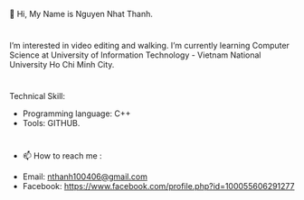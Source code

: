 👋 Hi, My Name is Nguyen Nhat Thanh.
#
  I’m interested in video editing and walking.
  I’m currently learning Computer Science at University of Information Technology - Vietnam National University Ho Chi Minh City.   
#
Technical Skill: 
- Programming language:
C++
- Tools:
GITHUB. 
#
- 📫 How to reach me :
+ Email: nthanh100406@gmail.com
+ Facebook: https://www.facebook.com/profile.php?id=100055606291277


